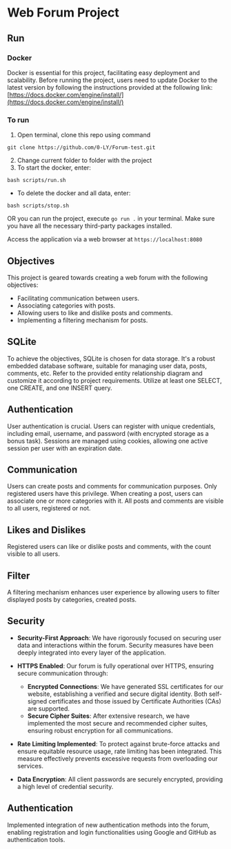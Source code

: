 # Web Forum Project

## Run

### Docker

Docker is essential for this project, facilitating easy deployment and scalability. Before running the project, users need to update Docker to the latest version by following the instructions provided at the following link: [https://docs.docker.com/engine/install/](https://docs.docker.com/engine/install/)

### To run

1. Open terminal, clone this repo using command

```
git clone https://github.com/0-LY/Forum-test.git
```

2. Change current folder to folder with the project
3. To start the docker, enter:

```
bash scripts/run.sh
```

- To delete the docker and all data, enter:

```
bash scripts/stop.sh
```

OR you can run the project, execute `go run .` in your terminal.
Make sure you have all the necessary third-party packages installed.

Access the application via a web browser at `https://localhost:8080`

## Objectives

This project is geared towards creating a web forum with the following objectives:

- Facilitating communication between users.
- Associating categories with posts.
- Allowing users to like and dislike posts and comments.
- Implementing a filtering mechanism for posts.

## SQLite

To achieve the objectives, SQLite is chosen for data storage. It's a robust embedded database software, suitable for managing user data, posts, comments, etc. Refer to the provided entity relationship diagram and customize it according to project requirements. Utilize at least one SELECT, one CREATE, and one INSERT query.

## Authentication

User authentication is crucial. Users can register with unique credentials, including email, username, and password (with encrypted storage as a bonus task). Sessions are managed using cookies, allowing one active session per user with an expiration date.

## Communication

Users can create posts and comments for communication purposes. Only registered users have this privilege. When creating a post, users can associate one or more categories with it. All posts and comments are visible to all users, registered or not.

## Likes and Dislikes

Registered users can like or dislike posts and comments, with the count visible to all users.

## Filter

A filtering mechanism enhances user experience by allowing users to filter displayed posts by categories, created posts.

## Security

- **Security-First Approach**: We have rigorously focused on securing user data and interactions within the forum. Security measures have been deeply integrated into every layer of the application.
- **HTTPS Enabled**: Our forum is fully operational over HTTPS, ensuring secure communication through:

  - **Encrypted Connections**: We have generated SSL certificates for our website, establishing a verified and secure digital identity. Both self-signed certificates and those issued by Certificate Authorities (CAs) are supported.
  - **Secure Cipher Suites**: After extensive research, we have implemented the most secure and recommended cipher suites, ensuring robust encryption for all communications.
- **Rate Limiting Implemented**: To protect against brute-force attacks and ensure equitable resource usage, rate limiting has been integrated. This measure effectively prevents excessive requests from overloading our services.
- **Data Encryption**: All client passwords are securely encrypted, providing a high level of credential security.

## Authentication

Implemented integration of new authentication methods into the forum, enabling registration and login functionalities using Google and GitHub as authentication tools.
